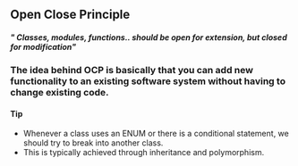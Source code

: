 ## Open Close Principle 

#### _" Classes, modules, functions.. should be open for extension, but closed for modification"_

### The idea behind OCP is basically that you can add new functionality to an existing software system without having to change existing code.  


#### Tip
- Whenever a class uses an ENUM or there is a conditional statement, 
we should try to break into another class.
- This is typically achieved through inheritance and polymorphism.